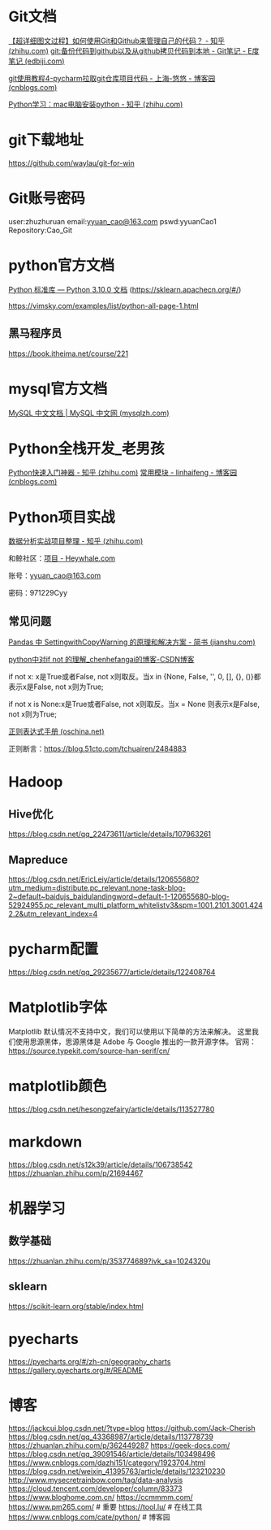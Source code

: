 # Git文档

[【超详细图文过程】如何使用Git和Github来管理自己的代码？ - 知乎 (zhihu.com)](https://zhuanlan.zhihu.com/p/23167699)
[git:备份代码到github以及从github拷贝代码到本地 - Git笔记 - E度笔记 (edbiji.com)](http://www.edbiji.com/doccenter/showdoc/74/nav/899.html)

[git使用教程4-pycharm拉取git仓库项目代码 - 上海-悠悠 - 博客园 (cnblogs.com)](https://www.cnblogs.com/yoyoketang/p/12431726.html)

[Python学习：mac电脑安装python - 知乎 (zhihu.com)](https://zhuanlan.zhihu.com/p/100984258)

# git下载地址
https://github.com/waylau/git-for-win

# Git账号密码

user:zhuzhuruan
email:yyuan_cao@163.com
pswd:yyuanCao1
Repository:Cao_Git

# python官方文档

[Python 标准库 — Python 3.10.0 文档](https://docs.python.org/zh-cn/3/library/)
(https://sklearn.apachecn.org/#/)

https://vimsky.com/examples/list/python-all-page-1.html
## 黑马程序员
https://book.itheima.net/course/221

# mysql官方文档

[MySQL 中文文档 | MySQL 中文网 (mysqlzh.com)](https://www.mysqlzh.com/)

# Python全栈开发_老男孩

[Python快速入门神器 - 知乎 (zhihu.com)](https://www.zhihu.com/column/c_1189883314197168128)
[常用模块 - linhaifeng - 博客园 (cnblogs.com)](https://www.cnblogs.com/Linhaifeng/articles/6384466.html#_label3)

# Python项目实战

[数据分析实战项目整理 - 知乎 (zhihu.com)](https://zhuanlan.zhihu.com/p/136975705)

和鲸社区：[项目 - Heywhale.com](https://www.heywhale.com/home/project)

账号：yyuan_cao@163.com

密码：971229Cyy

## 常见问题

[Pandas 中 SettingwithCopyWarning 的原理和解决方案 - 简书 (jianshu.com)](https://www.jianshu.com/p/72274ccb647a)

[python中对if not 的理解_chenhefangai的博客-CSDN博客](https://blog.csdn.net/chenhefangai/article/details/108540674)

if not x: x是True或者False, not x则取反。当x in {None, False, '', 0, [], {}, ()}都表示x是False, not x则为True;

if not x is None:x是True或者False, not x则取反。当x = None 则表示x是False, not x则为True;

[正则表达式手册 (oschina.net)](https://tool.oschina.net/uploads/apidocs/jquery/regexp.html)

正则断言：https://blog.51cto.com/tchuairen/2484883

# Hadoop
## Hive优化
https://blog.csdn.net/qq_22473611/article/details/107963261
## Mapreduce
https://blog.csdn.net/EricLeiy/article/details/120655680?utm_medium=distribute.pc_relevant.none-task-blog-2~default~baidujs_baidulandingword~default-1-120655680-blog-52924955.pc_relevant_multi_platform_whitelistv3&spm=1001.2101.3001.4242.2&utm_relevant_index=4

# pycharm配置
https://blog.csdn.net/qq_29235677/article/details/122408764
# Matplotlib字体
Matplotlib 默认情况不支持中文，我们可以使用以下简单的方法来解决。
这里我们使用思源黑体，思源黑体是 Adobe 与 Google 推出的一款开源字体。
官网：https://source.typekit.com/source-han-serif/cn/
# matplotlib颜色
https://blog.csdn.net/hesongzefairy/article/details/113527780

# markdown
https://blog.csdn.net/s12k39/article/details/106738542
https://zhuanlan.zhihu.com/p/21694467

# 机器学习
## 数学基础
https://zhuanlan.zhihu.com/p/353774689?ivk_sa=1024320u
## sklearn
https://scikit-learn.org/stable/index.html

# pyecharts
https://pyecharts.org/#/zh-cn/geography_charts
https://gallery.pyecharts.org/#/README

# 博客
https://jackcui.blog.csdn.net/?type=blog
https://github.com/Jack-Cherish
https://blog.csdn.net/qq_43368987/article/details/113778739
https://zhuanlan.zhihu.com/p/362449287
https://geek-docs.com/
https://blog.csdn.net/qq_39091546/article/details/103498496
https://www.cnblogs.com/dazhi151/category/1923704.html
https://blog.csdn.net/weixin_41395763/article/details/123210230
http://www.mysecretrainbow.com/tag/data-analysis
https://cloud.tencent.com/developer/column/83373
https://www.bloghome.com.cn/
https://ccmmmm.com/
https://www.pm265.com/     # 重要
https://tool.lu/      # 在线工具
https://www.cnblogs.com/cate/python/    # 博客园